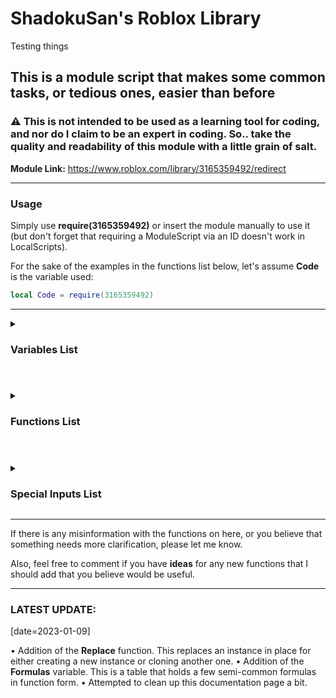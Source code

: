 # ShadokuSan's Roblox Library

Testing things

This is a module script that makes some common tasks, or tedious ones, easier than before
-

### :warning: **This is not intended to be used as a learning tool for coding, and nor do I claim to be an expert in coding. So.. take the quality and readability of this module with a little grain of salt.**

**Module Link:** <https://www.roblox.com/library/3165359492/redirect>
___

### **Usage**

Simply use **require(3165359492)** or insert the module manually to use it (but don't forget that requiring a ModuleScript via an ID doesn't work in LocalScripts).

For the sake of the examples in the functions list below, let's assume **Code** is the variable used:

```lua
local Code = require(3165359492)
```

___

<details>
    <summary><h3>Variables List</h3></summary>

| Variable | Description |
| --- | --- |
| Script | Refers to the module's instance itself. |
| Warnings | Tied to the **Warnings** attribute to the module. This is used to give information in some scripts for potentially incorrect uses but is an instance that may be auto-corrected. |
| ManualErrors | Tied to the **ManualErrors** attribute to the module. Normally, this will insert errors in areas where incorrect usage of the module likely cannot be auto-corrected and tries to send a message that will try to make some sense of what went wrong. |
| Mods | Returns a dictionary of all module scripts you insert under this module. See [Mods](#A_Mod) for more information.|
| Formulas | This is a table that hosts multiple semi-commonly used formulas, put into function form. See [Formulas](#A_Formulas) for more information. |

### <a name="A_Mod">Mods</a>

Returns a dictionary of all module scripts you insert under this module. For example, if you have a module named "SliderHandler" then you can reference it such as: `Code.Mods["SliderHandler]`; the name of the module itself is always used to be referenced.

### <a name="A_Formulas">Formulas</a>

This is a table that hosts multiple semi-commonly used formulas, put into function form. Followed by, `Code.Formulas.NameHere`

| Forumla Name | Format | Description |
| --- | --- | --- |
| GetAngleVector2 | GetAngleVector2(Position1: Vector2, Position2: Vector2) | Returns an angle where **Position1** points at **Position2**. |
| RayReflection | RayReflection (DirectionNormal: Vector3, SurfaceNormal: Vector3, Modifier: number?) | Returns a Vector3 direction/normal by taking the **DirectionNormal** and bouncing it off of the **SurfaceNormal**; angle depends on the **Modifier** which is defaulted at 2. |
| PythagoreanTheorem | PythagoreanTheorem(Number1: number, Number2: number) | Simply returns the result of √**Number1**<sup>2</sup> + **Number2**<sup>2</sup> |
| PointOnRay | PointOnRay(Point1: Vector3, Point2: Vector3, ReferencePoint: Vector3) | Returns a position by making a ray/line between **Point1** and **Point2**, then uses the **ReferencePoint** to find the closest position from said line. |
| Lerp | Lerp(Start: number, End: number, Alpha: number) | Returns the number between the **Start** and **End** based on the Alpha (between 0-1). |
</details>

#

<details>
    <summary><h3>Functions List</h3></summary>

<details>
    <summary><h3>Create</h3></summary>

**Aliases:** new

**Description:** Customized "Instance.new" function that allows you to edit multiple properties at once.

**Setup:** `Code.new("InstanceName", Parent, ParentFirst){Properties}`

**Returns:** The new Instance that was created.
| Variable | Type | Default | Description |
| --- | --- | --- | --- |
| InstanceName | string | nil | The ClassName of the instance you want to create. |
| Parent | Instance | nil | Where this instance will be parented under. Occurs after all other properties are set. |
| ParentFirst | boolean | false | Will set the parent before all other properties instead. |
| Properties | table | {} | The properties of the instance you're creating. |

This function hosts some special inputs<sub>*Not all may apply*</sub>. Make sure to check the [On Changing Values](#A_Specials1) section for details on how to use them.

### Usage Example

```lua
--Simply make a new part that will be parented to the workspace.
local Part = Code.new('Part',workspace){Name = "TestPart",Position = Vector3.new(0,5,6),Anchored = true}

--Another part is made, but is parented under the workspace before the properties are set.
local Part = Code.new('Part',workspace,true){Name = "TestPart",Position = Vector3.new(0,5,6),Anchored = true}

--Special Input: Same | We'll make this part have the reflectance and transparency property set to 0.5
local Part = Code.new("Part",workspace){Name = "TestPart",Same={0.5,"Transparency","Reflectance"}}
```

___
</details>

<details>
    <summary><h3>Change</h3></summary>

**Description:** Change multiple properties of 1 or more Instances at once.

**Setup:** `Code.Change(Instances...){Properties}`

**Returns:** Nothing.
| Variable | Type | Default | Description |
| --- | --- | --- | --- |
| Instances | Instance / {Instance...} | nil | The instance(s) that you wish to edit. |
| Properties | table | {} | A dictionary of the properties/attributes of the instance(s) you're editing. |

This function hosts some special inputs<sub>*Not all may apply*</sub>. Make sure to check the [On Changing Values](#A_Specials1) section for details on how to use them.

### Usage Example

```lua
--Example 1:
Code.Change(Part){Color = Color3.new(1,5,2),CanCollide = false}
--Example 2:
Code.Change(BoolValue1,BoolValue2,BoolValue3){Value = false,Parent = workspace}
--Special Inputs 1:
Code.Change(BoolValue1,BoolValue2){Value = "not"}
    --Returns their opposite values for each one.
--Special Inputs 2:
Code.Change(NumberValue1,NumberValue2){Value = "+5"}
    --Adds 5 to each individual number value.
--Special Inputs 3:
Code.Change(NumberValue1,NumberValue2){Same={0.5,"Transparency","Reflectance"}}
    --Makes their transparency and reflectance values 0.5.
--Special Inputs 4:
Code.Change(PartTable){Position = "~0,5,0"}
    --Moves each part in your PartTable 5 studs up independent of each other.
--Special Inputs 5:
Code.Change(PartTable){CFrame = "~0,5,0"}
    --Moves each part in your PartTable 5 studs up relatively via CFrame:ToWorldSpace.
Code.Change(PartTable){CFrame = "@0,90,0"}
    --Rotates each part 90 degrees on the Y-axis.
Code.Change(PartTable){CFrame = "<0,5,0,0,90,0"}
    --Moves each part in your PartTable 5 studs up relatively via CFrame:ToWorldSpace, and then applies a 90 degree rotation on the Y-Axis. Using > will do the inverse order.
--Special Inputs 6:
function Func(Part)
return Part.CFrame:ToWorldSpace(CFrame.new(0,5,0))
end

Code.Change(PartTable){CFrame = Func}
    --Moves each part in your PartTable 5 studs up independently of each other and their rotation.
```

___
</details>

<details>
    <summary><h3>ChangeSame</h3></summary>

**Aliases:** Change2

**Description:** Change multiple properties of 1 or more Instances to the same value (if possible).

**Setup:** `Code.ChangeSame(Value, Instances...){Properties}`

**Returns:** Nothing.
| Variable | Type | Default | Description |
| --- | --- | --- | --- |
| Value | Any | nil | The value that the Properties are being changed to (if possible). |
| Instances | Instance | nil | The Instance(s) that you're editing. |
| Properties | table | {} | A dictionary of the properties/attributes of the instance(s) you're editing. |

### Usage Example

```lua
--Example 1:
Code.ChangeSame(true,Part){"Massless","CanCollide"}
--Example 2:
Code.ChangeSame(true,Part1,Part2,Union1){"Massless","CanCollide"}
```

___
</details>

<details>
    <summary><h3>Clone</h3></summary>

**Aliases:** Copy

**Description:** Clone an item and edit its properties at the same time.

**Setup:** `Code.Clone(Item, SameParent, ParentFirst){Properties}`

**Returns:** The clone of the instance.
| Variable | Type | Default | Description |
| --- | --- | --- | --- |
| Item | Instance | nil | The Instance that you wish to clone. |
| SameParent | boolean | false | Determines if the cloned instance is parented under the same parent as the original. |
| ParentFirst | boolean | false |  Determines if the cloned instance is parented before<sub>(true)</sub> the property changes or after.<sub>(false)</sub> Only takes effect if SameParent is set to true. |
| Properties | table | {} | The properties/attributes of the instance you're cloning; if you're changing any. |

This function hosts some special inputs<sub>*Not all may apply*</sub>. Make sure to check the [On Changing Values](#A_Specials1) section for details on how to use them.

### Usage Example

```lua
--Example 1: 
local Brick = Code.Clone(workspace.Brick,true){Name = "Cloned",Position = Vector3.new(0,10,0)}
--Example 2:
local Brick = Code.Clone(workspace.Brick){Name = "Cloned",Position = Vector3.new(0,10,0),Parent = workspace}
--Special Input: Same | We'll make this part be unanchored and noncollidable
local Brick = Code.Clone(workspace.Brick){Name = "Cloned",Same = {false,"Anchored","CanCollide"}}
```

___
</details>

<details>
    <summary><h3>Replace</h3></summary>

**Description:** Replace an Instance by creating a new one or cloning another in its place.

**Setup:** `Code.Replace(Replacee, Replacement, SameParent, ParentFirst){Properties}`

**Returns:** The replacement instance.
| Variable | Type | Default | Description |
| --- | --- | --- | --- |
| Replacee | Instance | nil | The Instance that you wish to replace; gets destroyed in the process. |
| Replacement | Instance / string | nil | The Instance that you wish to clone or a string for the class that you want to create. |
| SameParent | boolean | false | Determines if the cloned instance is parented under the same parent as the original. |
| ParentFirst | boolean | false | Determines if the cloned instance is parented before<sub>(true)</sub> the property changes or after.<sub>(false)</sub> Only takes effect if SameParent is set to true. |
| Properties | table | {} | The properties/attributes of the instance you're using as the replacement; if you're changing any. |

This function hosts some special inputs<sub>*Not all may apply*</sub>. Make sure to check the [On Changing Values](#A_Specials1) section for details on how to use them.

### Usage Example

```lua
--Example 1: 
local Brick = Code.Replace(workspace.Brick1,workspace.Brick2,true){Name = "Brick3"}
    --Destroys Brick1, clones Brick2 and names it Brick3. Variable Brick becomes Brick3. Brick3 gets parented to the same parent as Brick1.
--Example 2:
local Brick = Code.Replace(workspace.Brick1,"Part"){Name = "Brick2",CFrame = workspace.Brick1.CFrame}
    --Destroys Brick1, makes a new part that gets named Brick2, and makes the CFrame the same.
```

___
</details>

<details>
    <summary><h3>Call</h3></summary>

**Description:** Call multiple functions on a single instance at roughly the same time.

**Setup:** `Code.Call(Instance, Functions)`

**Returns:** All of the potential returns the functions may have given.
| Variable | Type | Default | Description |
| --- | --- | --- | --- |
| Instance | Instance | nil | The Instance that the functions are being called on. |
| Functions | table | {} | A list of functions and their accompanying parameters. |

### Usage Example

```
local Part1,Part2 = workspace.Part1,workspace.Part2
local Result,FullName = Code.Call(Part1,{CanCollideWith = {Part2},GetFullName = true})
--Result will be a boolean telling us if the 2 parts are able to interact with each other.
--FullName will fetch the full name of said part.
```

___
</details>

<details>
    <summary><h3>Destroy</h3></summary>

**Aliases:** Null, Nullify

**Description:** Destroys a bunch of Instances at once.

**Setup:** `Code.Destroy(Instances...)`

**Returns:** Nothing.
| Variable | Type | Default | Description |
| --- | --- | --- | --- |
| Instances | Instance / {Instance...} | nil | The Instance(s) that you're deleting. |

### Usage Example

```
Code.Destroy(workspace.Brick1,workspace.Brick2,workspace.Brick3)
```

**Note:** Even if the item for some reason doesn't exist, it will not error and not stop the script it's used in.
___
</details>

<details>
    <summary><h3>Find</h3></summary>

**Aliases:** Search

**Description:** Advanced Instance searcher.

**Setup:** `Code.Find(Instance, ReturnFirst, CheckDescendants, MaxAmount, FrameSpeed, IgnoreList){Properties}`

**Returns:**
| Variable | Type | Default | Description |
| --- | --- | --- | --- |
| Instance | Instance | nil | Where to look. |
| ReturnFirst | boolean | false | Returns the first instance it can find that matches. |
| CheckDescendants | boolean | false | If it will search all descendants like :GetAllDescendants() |
| MaxAmount | number | :infinity: | The number of instances you want to be returned (works only if ReturnFirst is false). |
| FrameSpeed | number | 0 | A delay between each item searched. Good if you're searching a lot of items and it tends to lag. |
| IgnoreList | table | {} |  An array of Instance(s) you want ignored, including its children. |
| Properties | table | {} | A dictionary of the properties/attributes of the instance(s) you’re looking for. |

This function hosts some special inputs<sub>*Not all may apply*</sub>. Make sure to check the [On Finding Values](#A_Specials2) section for details on how to use them.

### Usage Example

```lua
--Example 1:
local Get = Code.Find(workspace.Model,false,true){Name="Brick","Anchored"=true}
--Example 2:
local Get = Code.Find(workspace.Model,true){Name="Brick","Anchored"=true}
--Example 3:
local Get = Code.Find(workspace.Model,false,true,10,2){ClassName="Part"}
    --10 will return 10 items, or less if there aren't 10 that match all of the Properties.
    --1 means it'll search and add every found item every 2 frames.
--Special Inputs 1:
local Get = Code.Find(workspace.Model){Name="...Brick",Transparency="<1",Color="R"}
    --returns any parts that have names that end with "Brick",
    --has a transparency less than 1, and their Color value is dominantly red.
--Special Inputs 2:
local Get = Code.Find(workspace.Model){Name="Brick...",Reflectance=">=0.5",BrickColor="...red"}
    --returns any parts that have names that start with "Brick",
    --has their reflectance set to 0.5 or greater,
    --and their BrickColor is any BrickColor ending in "red".
--Special Inputs 3:
local Get = Code.Find(workspace.Model,false,true){IsA="BasePart"}
    --returns all instances that are classified as base parts.
--Special Inputs 4:
local Get = Code.Find(workspace.Model,false,true){Name={"Test1","Test2"}}
    --returns all parts that have their names as either Test1 or Test2.
--Special Inputs 5:
local Get = Code.Find(workspace,true,true){IsA="BasePart",IsPartOf={{"Folder",1}}}
    --returns the first BasePart it finds that is also the direct child of a Folder Instance.
    --Check the IsPartOf function of this module to see the general set-up.
--Special Inputs 6:
local Get = Code.Find(workspace.true,false){IsA="BasePart",["Position.X">="<10"}
    --returns all parts in the workspace with a position of X that is less than 10
--Special Inputs 7:
local Get = Code.Find(workspace.true,false){IsA="BasePart",Attribute={"Test",5}}
    --returns all parts in the workspace that has an attribute named "Test" that are also equal to 5
```

___
</details>

<details>
    <summary><h3>FindChange</h3></summary>

**Description:** Combination of the Find and Change functions.

**Setup:** `Code.FindChange(Instance, ReturnFirst, CheckDescendants, MaxAmount, FrameSpeed, IgnoreList){HasProperties}{ChangeProperties}`

**Returns:** The Instances that were found and changed, or false if not.
| Variable | Type | Default | Description |
| --- | --- | --- | --- |
| Instance | Instance | nil | Where to look. |
| ReturnFirst | boolean | false | Returns the first instance it can find that matches. |
| CheckDescendants | boolean | false | If it will search all descendants like :GetAllDescendants() |
| MaxAmount | number | :infinity: | The number of instances you want to be returned (works only if ReturnFirst is false). |
| FrameSpeed | number | 0 | A delay between each item searched. Good if you're searching a lot of items and it tends to lag. |
| IgnoreList | table | {} |  An array of Instance(s) you want ignored, including its children. |
| HasProperties | table | {} | A dictionary of the properties/attributes of the instance(s) you’re looking for. |
| ChangeProperties | table | {} | A dictionary of the properties/attributes of the instance(s) you’re editing. |

This function hosts some special inputs<sub>*Not all may apply*</sub>. Make sure to check the [On Changing Values](#A_Specials1) and [On Finding Values](#A_Specials2) sections for details on how to use them.

### Usage Example

```
local Get = Code.FindChange(workspace,true,false){["Position.X"> = "<=-0.5"}{Material=Enum.Material.Neon}
print("Got:",Get)
--Will find parts that have a position value of X that is less than or equal to -0.5, then changes all of their materials to neon. Then returns a list of the changed parts.
```

___
</details>

<details>
    <summary><h3>FindDestroy</h3></summary>

**Description:** Combination of the Find and Destroy functions.

**Setup:** `Code.FindDestroy(Instance, CheckDescendants, MaxAmount, FrameSpeed, IgnoreList){HasProperties}`

**Returns:** Nothing.
| Variable | Type | Default | Description |
| --- | --- | --- | --- |
| Instance | Instance | nil | Where to look. |
| CheckDescendants | boolean | false | If it will search all descendants like :GetAllDescendants() |
| MaxAmount | number | :infinity: | The number of instances you want to be destroyed. |
| FrameSpeed | number | 0 | A delay between each item searched. Good if you're searching a lot of items and it tends to lag. |
| IgnoreList | table | {} |  An array of Instance(s) you want ignored, including its children. |
| HasProperties | table | {} | A dictionary of the properties/attributes of the instance(s) you’re looking for. |

This function hosts some special inputs<sub>*Not all may apply*</sub>. Make sure to check the [On Finding Values](#A_Specials2) section for details on how to use them.

### Usage Example

```
Code.FindDestroy(workspace,false,5){["Position.X"> = "<1"}
--Will find the first 5 parts that have a position value of X that is less than 1, then destroys them.
```

___
</details>

<details>
    <summary><h3>FindAllChildren</h3></summary>
**Aliases:** FindAll, FAC

**Description:** Acts like Instance:FindFirstChild() where you can search for multiple instances.

**Setup:** `Code.FindAllChildren(Instance, Recursive, Items...)`

**Returns:** The Instances that were found, or false if not.
| Variable | Type | Default | Description |
| --- | --- | --- | --- |
| Instance | Instance | nil | The Instance you'd like to search in. |
| Recursive | boolean | false | Whether or not the search should be conducted recursively. |
| Items | string | nil | A bunch of strings (for names) you'd like to search for. |

### Usage Example

```lua
--Example 1:
local PartA,PartB,PartC = Code.FindAllChildren(workspace,false,"PartA","PartB","PartC")
--Will return either the Instances that has those names or false if not.
--Could look like: PartA, false, PartC if there is no PartB

--Example 2:
local Mesh,Texture = Code.FindAllChildren(workspace,false,"PartA.Mesh","PartB.Texture")
--Is capable of searching through multiple instances downwards.

--Example 3:
local PartA,PartB,PartC = Code.FindAllChildren(workspace,true,"PartA","PartB","PartC")
--Will return the instances if they exist anywhere in the game under workspace.
```

___
</details>

<details>
    <summary><h3>IsPartOf</h3></summary>

**Description:** Checks if an Instance is a descendant of another Instance or of a certain type of Instance.

**Setup:** `Code.IsPartOf(Instance, Tuple, MaxReturn)`

**Returns:** The Instance that was found, or `nil` if it managed to hit **game** before finding anything or couldn't be found within the max amount of parents requested by the Number value.
| Variable | Type | Default | Description |
| --- | --- | --- | --- |
| Instance | Instance | nil | The instance you want to check if it's a part of something. |
| Tuple | Instance / string | nil | The ClassName or Instance you're looking for. |
| MaxReturn | number | :infinity: | The amount of parents it will check. |

### Usage Example

```lua
--Let's assume you set the Part variable already.
local PartInFolder = Code.IsPartOf(Part,"Folder")
--Will return either the Folder Instance we're looking for if it exists or nil if it doesn't.
--Let's assume you already have Part1 and Part2 set.
local Partception = Code.IsPartOf(Part1,Part2,2)
--Will return the 2nd part if Part1 is no more than 2 descendants down, otherwise nil.
```

___
</details>

<details>
    <summary><h3>GetPartOf</h3></summary>

**Description:** Fetches a property from an array of instances.

**Setup:** `Code.GetPartOf(Instances, Property)`

**Returns:** A table of the given property.
| Variable | Type | Default | Description |
| --- | --- | --- | --- |
| Instances | {Instance...} | {} | An array of Instances you want to check through. |
| Property | string | nil | The property you want returned. Can also be set to return a secondary value if one exists (like Vector3 with X,Y or Z). |

### Usage Example

```lua
--Example 1: Let's assume Parts is a folder under the workspace holding some bricks.
local Transparencies = Code.GetPartOf(Parts:GetChildren(),"Transparency")
print(unpack(Transparencies))

--Example 2: Let's fetch all of the Y positions of each part now.
local Y = Code.GetPartOf(Parts:GetChildren(),"Position.Y")
print(unpack(Y))
```

___
</details>

<details>
    <summary><h3>WaitForPath</h3></summary>

**Aliases:** WaitForDescendants, WFP

**Description:** [A solution to checking in long paths without needing the overuse of :WaitForChild a dozen times.](https://devforum.roblox.com/t/554586)

**Setup:** `Code.WaitForPath(Instance, MaxWaitTime, Path)`

**Returns:** The Instance(s) you're looking for, or false if you exceed the maximum wait time and found nothing.
| Variable | Type | Default | Description |
| --- | --- | --- | --- |
| Instance | Instance | nil | Where the search will start. |
| MaxWaitTime | number | 20 | The maximum wait time. |
| Path | string | nil | The path you're looking down. |

**Note:**
If before the name of the variable an ```*asterisk``` is placed anywhere in the sequence, that found instance will also be returned.

### Usage Example

```lua
--Let's assume that this is a LocalScript for some UI.
local UI = script.Parent
local Button = Code.WaitForPath(UI,20,"MainFrame.Something.SomethingElse.Button1")
--Will return "Button1" that would be down the path MainFrame.Something.SomethingElse

--If we also wanted to save MainFrame but don't want to repeat it:
local MainFrame,Button = Code.WaitForPath(UI,20,"*MainFrame.Something.SomethingElse.Button1")
--The asterisk before the name tells the function to also save that instance.
```

___
</details>

<details>
    <summary><h3>WaitForChildren</h3></summary>

**Aliases:** WFC

**Description:** Allows you to call :WaitForChild() on multiple Instances under the same parent at the same time.

**Setup:** `Code.WaitForChildren(Instance, MaxWait, Items...)`

**Returns:** The Instance(s) you're looking for. Will return false for each Instance that fails to be found within the time you set.
| Variable | Type | Default | Description |
| --- | --- | --- | --- |
| Instance | Instance | nil | Where to look. |
| MaxWait | number | 20 | The maximum time allowed to wait on an Instance. |
| Items | string | nil | The items you would like to search for. |

**Note:**
If before the name of the variable an ```*asterisk``` is placed anywhere in the sequence, that found instance will also be returned.

### Usage Example

```lua
----Example 1
--Let's assume that this is a LocalScript for some UI.
local UI = script.Parent
local Frame1,Frame2,Button = Code.WaitForChildren(UI,10,"Frame1","Frame2","Button")
    --Will return the Instances that are within the UI, or false for each Instance
    --that cannot be found within 10 seconds.

----Example 2
local TextureA,TextureB = Code.WFC(workspace,10,"Brick1.Decal","Brick2.Texture")
    --Will return the decal/texture found, or false if not there.

----Example 3
local Brick1,TextureA,TextureB = Code.WFC(workspace,10,"*Brick1.Decal","Brick2.Texture")
    --Will return the first brick, then the decal/texture found, or false if not there.
```

___
</details>

<details>
    <summary><h3>Fetch</h3></summary>

**Description:** Fetches multiple properties/values from an instance/table.

**Setup:** `Code.Fetch(Input, Variables...)`

**Returns:** The variable(s) you're looking for. If the variable cannot be found or is equal to `nil` then it will be overlooked.
| Variable | Type | Default | Description |
| --- | --- | --- | --- |
| Input | Instance / Dictionary | nil | What should be searched through. Anything that has a variable attached to it should work. |
| Variables | string | nil | To be fetched from the input. |

**Note:**
If a property is followed by ` > ` then it will search inside this property instead. Must have a space before and after this symbol.

If after a `>` there are any commas, these will be taken into consideration separately.

### Usage Example

```lua
----Example 1
local Color,Size = Code.Fetch(workspace.Baseplate,"Color","Size")
    --Can be followed by as many variables as necessary as long as the input actually has these things.

----Example 2
local Color,SizeX,SizeY,SizeZ = Code.Fetch(workspace.Baseplate,"Color","Size > X,Y,Z")
    --Will return each size axis after getting the part's color.
```

___
</details>

<details>
    <summary><h3>PositiveNegative</h3></summary>

**Aliases:** PN

**Description:** Returns a 50/50 chance for a number being positive or negative.

**Setup:** `Code.PN(Number)`

**Returns:** The number generated, or ±1 if no number was set.
| Variable | Type | Default | Description |
| --- | --- | --- | --- |
| Number | number | 1 | The number that's being randomized. |

### Usage Example

```lua
--Example 1:
local Number = Code.PN(5)   --Returns either 5 or -5
--Example 2:
local Number = Code.PN()   --Returns either 1 or -1
```

___
</details>

<details>
    <summary><h3>Random</h3></summary>

**Aliases:** Rando

**Description:** Selects at random whatever you put in the list.

**Setup:** `Code.Rando(Items...)`

**Returns:** One of the items you put in the list at random.
| Variable | Type | Default | Description |
| --- | --- | --- | --- |
| Items | Any | nil | The items you wish to input. Can be anything, really. |

### Usage Example

```lua
--Example 1:
local Number = Code.Rando(1,10,30,-6,1000)
--Example 2:
local Chosen = Code.Rando("Hello, world!",96,workspace.Brick)
```

___
</details>

<details>
    <summary><h3>Service</h3></summary>

**Description:** Fetches one or more services.

**Setup:** `Code.Service(Service...)`

**Returns:** The service(s) that you requested.
| Variable | Type | Default | Description |
| --- | --- | --- | --- |
| Service | string | nil | The service(s) in which you'd like to fetch. |

### Usage Example

```lua
--Example 1:
local TS = Code.Service'TweenService'
--Example 2:
local TS,RS,SSS = Code.Service('TweenService','RunService','ServerScriptService')
```

___
</details>

<details>
    <summary><h3>Tween</h3></summary>

**Description:** A simplified method of making a tween.

**Setup:** `Code.Tween(Instance){Time, Style, Direction, Repeat, Reverses, Delay}{Properties}`

**Returns:** The Tween you've created.
| Variable | Type | Default | Description |
| --- | --- | --- | --- |
| Instance | Instance | nil | The Instance in which you wish to tween. |
| Time | number | 1 | How long it takes the tween to complete. |
| Style | Enum / number / string | Linear | The EasingStyle of the tween. |
| Direction | Enum / number / string | InOut | The EasingDirection of the tween. |
| Repeat | number | 0 | How many times the tween will repeat. |
| Reverses | boolean | false | Determines if the tween will do the inverse after finishing. |
| Delay | number | 0 | The amount of time that elapses before tween starts in seconds. |
| Properties | table | {} | The properties that are being changed by the tween. Generally numerical. |

This function hosts some special inputs<sub>*Not all may apply*</sub>. Make sure to check the [On Changing Values](#A_Specials1) section for details on how to use them.

### Usage Example

```
local Tween = Code.Tween(script.Parent){1,"Bounce","Out",1,true,0.5}{Position=script.Parent.Position+Vector3.new(0,3,0)}
Tween:Play()
```

___
</details>

<details>
    <summary><h3>Tweens</h3></summary>

**Description:** A method for making multiple tweens of the same or similar items.

**Setup:** `Code.Tweens(Instances...){Time, Style, Direction, Repeat, Reverses, Delay}{Properties}`

**Returns:** Nothing.
| Variable | Type | Default | Description |
| --- | --- | --- | --- |
| Instances | Instance | nil | The Instances in which you wish to tween. |
| Time | number | 1 | How long it takes the tween to complete. |
| Style | Enum / number / string | Linear | The EasingStyle of the tween. |
| Direction | Enum / number / string | InOut | The EasingDirection of the tween. |
| Repeat | number | 0 | How many times the tween will repeat. |
| Reverses | boolean | false | Determines if the tween will do the inverse after finishing. |
| Delay | number | 0 | The amount of time that elapses before tween starts in seconds. |
| Properties | table | {} | The properties that are being changed by the tween. Generally numerical. |

This function hosts some special inputs<sub>*Not all may apply*</sub>. Make sure to check the [On Changing Values](#A_Specials1) section for details on how to use them.

### Usage Example

```
local Part1,Part2 = workspace.Part1,workspace.Part2
Code.Tweens(Part1,Part2){1,"Bounce","Out",1,true,0.5}{Position=Vector3.new(0,5,0)}
```

**Note:** This auto-plays all of the tweens made. I intended it to return each tween individually similarly to the Service function, but something ROBLOX-side seems to be preventing this from working as of this update.
___
</details>

<details>
    <summary><h3>⚠ TweenSequence</h3></summary>

:warning: This is experimental, and may cause poor performance if used too sparingly!

**Description:** An experimental method to tween what was previously untweenable.

**Setup:** `Code.TweenSequence(Instances...){Time, Style, Direction, Repeat, Reverses, Delay}{Properties}`

**Returns:** A special tween-base made via metatables. Should be able to work just like a normal Tween with the same functions and variables. This includes a new function: **Tween:Destroy()** since this works in a specific way, if you want to clean up a bit, I recommend you use this when not needed anymore.
| Variable | Type | Default | Description |
| --- | --- | --- | --- |
| Instances | Instance | nil | The Instances in which you wish to tween. |
| Time | number | 1 | How long it takes the tween to complete. |
| Style | Enum / number / string | Linear | The EasingStyle of the tween. |
| Direction | Enum / number / string | InOut | The EasingDirection of the tween. |
| Repeat | number | 0 | How many times the tween will repeat. |
| Reverses | boolean | false | Determines if the tween will do the inverse after finishing. |
| Delay | number | 0 | The amount of time that elapses before tween starts in seconds. |
| Properties | table | {} | The properties that are being changed by the tween. In this case, restricted. |

## **What can be tweened currently**

### ColorSequence

If the start and end sequences have differing number keypoints, 2 new sequences will be created with some "ghost keypoints" in the middle to still generally reflect what the start and end should look like. Then, when tweening, each color's keypoint is lerped over each other to give a fading effect.

If the number of keypoints remains the same and the start of the property name has a tilde (**~**), then it will attempt to also tween the time position of the keypoints between the start and end points, giving a sliding effect on top of the color changing effect.

### NumberSequence

Works largely similar to ColorSequence, but instead with colors it deals in numbers and envelopes. The tilde rule also applies here.

### Usage Example

```lua
----Example 1
local Beam = workspace.Part1.Beam
local ChangeTo = ColorSequence.new{
 ColorSequenceKeypoint.new(0,Color3.fromRGB(0, 0, 0)),
 ColorSequenceKeypoint.new(0.25,Color3.fromRGB(255, 0, 0)),
 ColorSequenceKeypoint.new(0.5,Color3.fromRGB(0, 255, 0)),
 ColorSequenceKeypoint.new(0.75,Color3.fromRGB(0, 0, 255)),
 ColorSequenceKeypoint.new(1,Color3.fromRGB(0, 0, 0))}

local Tween = Code.TweenSequence(Beam){1,"Linear","InOut",2,true,0.5}{Color = ChangeTo}
Tween:Play()
--Should tween any beam's colors to look a bit rainbow-like, reverts back, and does this a couple of times.

----Example 2
local ParticleEmitter = workspace.Part5.ParticleEmitter
local ChangeTo = NumberSequence.new{
 NumberSequenceKeypoint.new(0,1),
 NumberSequenceKeypoint.new(0.349,3.39,1.58),
 NumberSequenceKeypoint.new(1,1)}

local Tween = Code.TweenSequence(ParticleEmitter){1,"Linear","InOut",2,true,0.5}{["~Size"> = ChangeTo}
Tween:Play()
Tween.Completed:Wait()
print("Demo finished!")
--Should tween a particle emitter's size, sliding the values if the initial NumberSequence is also 3 keypoints.
```

___
</details>

<details>
    <summary><h3>Tabs</h3></summary>

**Description:** Combines Tables or otherwise into 1 table.

**Setup:** `Code.Tabs(Any)`

**Returns:** The new table with everything inside.
| Variable | Type | Default | Description |
| --- | --- | --- | --- |
| Any | Any | {} | An array of anything you want to combine. Tables, Strings, Instances, etc. |

### Usage Example

```lua
--Example 1:
local Tab1,Tab2 = {1,3,5},{2,4,6}
local Tab3 = Code.Tabs(Tab1,Tab2)

print(unpack(Tab3)) --1 3 5 2 4 6
--Example 2:
local Tab = {1,2,3,4}
local Tab2 = Code.Tabs("Hi",false,workspace,Tab,"Test")
print(unpack(Tab2)) --Hi false Workspace 1 2 3 4 Test
```

___
</details>

<details>
    <summary><h3>TabClone</h3></summary>

**Description:** Clones a table.

**Setup:** `Code.TabClone(Table)`

**Returns:** The new cloned table.
| Variable | Type | Default | Description |
| --- | --- | --- | --- |
| Table | table | nil | The table you want to clone. |

### Usage Example

```
local Tab1 = {1,2,3,"a","b","c"}
local Tab2 = Code.TabClone(Tab1)
print(Tab1==Tab2) --false
```

___
</details>

<details>
    <summary><h3>MassConnect</h3></summary>

**Description:** A quick method for connecting multiple events and instances simultaneously.

**Setup:** `Code.MassConnect(Instances, Events, Function)`

**Returns:** An array of every new connection made.
| Variable | Type | Default | Description |
| --- | --- | --- | --- |
| Instances | table | {} | An array of Instances you'd like to connect. |
| Events | table | {} | An array of events of the Instances you'd like to have connected. |
| Function | Function | nil | The function you'd like to be connected to the event(s). |

**Note:**
Function will always use 2 variables at the start: The Instance connected, and a string of the Event connected. After that, every variable that would be ordinarily returned via the event.
Format it as so:

```
function TestFunction(Instance,Event,...)
--Instance being the instance.
--Event is a string of the event you chose to connect.
local VarA,VarB,VarC,etc = ...
--or
local Variables = {...}
end
```

### Usage Example

```lua
--Let's assume this is a normal script, and Parts is a folder in the workspace that contains a few blocks.
function Reader(Part,Event,...)
    if Event=="Changed" then
    print(Part.Name,"was changed! Changed:",...)
    elseif Event=="Touched" then
    print(Part.Name,"was touched! Part that hit it:",...)
    end
end

Code.MassConnect(Parts:GetChildren(),{"Touched","Changed"},Reader)
```

___
</details>

<details>
    <summary><h3>MassDisconnect</h3></summary>

**Description:** Disconnects a bunch of connections.

**Setup:** `Code.MassDisconnect(Connections)`

**Returns:** Nothing.
| Variable | Type | Default | Description |
| --- | --- | --- | --- |
| Connections | table | {} | An array of Connections that you'd like to sever. |

**Note:**
:warning: It's best to use this after using **MassConnect** when you don't need the connections any more.

### Usage Example

```lua
--Let's assume this is a normal script, and Parts is a folder in the workspace that contains a few blocks.
function Reader(Part,Event,...)
    if Event=="Changed" then
    print(Part.Name,"was changed! Changed:",...)
    elseif Event=="Touched" then
    print(Part.Name,"was touched! Part that hit it:",...)
    end
end

local Connections = Code.MassConnect(Parts:GetChildren(),{"Touched","Changed"},Reader)

task.wait(10)

Connections = Code.MassDisconnect(Connections)
--Every connection will be gone, and so is the reference to them.
```

___
</details>

<details>
    <summary><h3>Match</h3></summary>

**Description:** A simple replacement for using multiple "or" statements on the same variable.

**Setup:** `Code.Match(Main, Variables...)`

**Returns:** A boolean value; true if the Main variable matches any of the subsequent variables or false if not.
| Variable | Type | Default | Description |
| --- | --- | --- | --- |
| Main | Any | nil | The variable you're reading off of. |
| Variables | Any | nil | The variables you'd like to compare it to. |

### Usage Example

```lua
--Let's assume Part is the variable set to a part under the workspace.

if Code.Match(Part.Transparency,0,0.5,1)  then
--This part of the code runs if the part's transparency is either 0, 0.5, or 1.
else
--Otherwise...
end
```

___
</details>

<details>
    <summary><h3>AllMatch</h3></summary>

**Description:** A simple replacement for checking if all variables must equal the same thing.

**Setup:** `Code.AllMatch(MatchMe, Variables...)`

**Returns:** A boolean value; true if the following variables all match the MatchMe variable or false if not.
| Variable | Type | Default | Description |
| --- | --- | --- | --- |
| MatchMe | Any | nil | The variable you want the rest to match. |
| Variables | Any | nil | The variables you'd like to compare it to. |

### Usage Example

```
local Result = Code.AllMatch(1,2,3,1)
--Result would be false since they all need to equal the first variable (1).
local Result = Code.AllMatch(1,1,1,1)
--Result would be true.
```

___
</details>

<details>
    <summary><h3>WaitOn</h3></summary>

**Description:** Can wait on multiple occasions, but will resume as soon as 1 of them is met.

**Setup:** `Code.WaitOn(Variant...)`

**Returns:** The method that prevailed (only really applicable for those who understand in the case of an event being returned).
| Variable | Type | Default | Description |
| --- | --- | --- | --- |
| Variant | Number / Signal / Function / Table | nil | The method of waiting you'd like to input |

**Note:**
Variant can be presented as any of the following:
♦ Number: The number of seconds you'd like to wait. Same as **wait(Number)**.
♦ Signal: An event such as **Instance.Changed**.
♦ Function: Your own method of waiting, I suppose. A function.
♦ Table {Name,Signal}: Name is a string that you'd want to be returned, and Signal is an event or function. Makes for easier identification.

### Usage Example

```lua
--Let's assume Part is the variable set to a part under workspace, and we want to wait till it gets changed at all, but we don't want to wait more than 10 seconds for that to happen.
Code.WaitOn(10,Part.Changed)
--However, if we want to wait on a specific property (Transparency in this case)...
Code.WaitOn(10,Part:GetPropertyChangedSignal("Transparency"))
--If we're using multiple of the same Events, we're gonna want to be able to tell the difference between them
Code.WaitOn({"Part1",Part1.Part:GetPropertyChangedSignal("Transparency")},{"Part2",Part2.Part:GetPropertyChangedSignal("Transparency")})
    --returns the string "Part1" if Part1's transparency changes, or "Part2" if Part2's transparency changes.
```

___
</details>

<details>
    <summary><h3>Require</h3></summary>

**Description:** Requires multiple modules at once.

**Setup:** `Code.Require(Modules...)`

**Returns:** The modules you wanted to fetch.
| Variable | Type | Default | Description |
| --- | --- | --- | --- |
| Modules | ModuleScript | nil | The module(s) you'd like to require. |

### Usage Example

```
local A,B,C = Code.Require(ModuleA,ModuleB,ModuleC)
```

___
</details>

<details>
    <summary><h3>Make</h3></summary>

**Description:** Quickly make multiple of the same thing.

**Setup:** `Code.Make(Data, Amount, SameTable)`

**Returns:** The data you've copied.
| Variable | Type | Default | Description |
| --- | --- | --- | --- |
| Data | Any | nil | The number, string, vector3, etc that you're copying. |
| Amount | number | 0 | How many times it will copy. |
| SameTable | boolean | false | Only applicable if the Data is a table. Determines if the returned tables are all the same connected one or just copies. |

### Usage Example

```lua
----Example 1 (any data):
local A,B,C = Code.Make("Test",3)
print(A,B,C) --Test, Test, Test
----Example 2 (connected tables):
local Tab = {"A","b"}
local T1,T2 = Code.Make(Tab,2,true)
print(T1==T2) --true
----Example 2 (unconnected tables):
local Tab = {"A","b"}
local T1,T2 = Code.Make(Tab,2)
print(T1==T2) --false
```

___
</details>

<details>
    <summary><h3>Plugin_Settings</h3></summary>

**Description:** Fetches plugin settings. For Plugins only.

**Setup:** `Code.Plugin_Settings(Plugin, Setting...)`

**Returns:** The setting(s) you wanted to fetch or their defaults if they didn't exist.
| Variable | Type | Default | Description |
| --- | --- | --- | --- |
| Plugin | plugin | nil | Simply pass the plugin variable through. |
| Setting | {Type, Default} | nil | The setting(s) that you're trying to fetch. |

**Note:**
The Setting table must be set up as:
♦ **Type:** The name you want to set/fetch the setting from in string form.
♦ **Default:** If the setting could not be found, this is what it will be defaulted to instead.

### Usage Example

```
local SettingA,SettingB = Code.Plugin_Settings(plugin,{"Color",Color3.new(1,1,1)},{"Word","Hello!"})
-- If either SettingA or B did not exist, the setting for their 1st value in the table, it would be set to the 2nd value in the pair.
```

___
</details>

<details>
    <summary><h3>Plugin_Widget</h3></summary>

**Description:** A simplified method of making a plugin widget. For Plugins only.

**Setup:** `Code.Plugin_Widget(Plugin, Identifier, DisplayName){InitialDockState, InitialEnabled, RestoreOverride, SizeX, SizeY, SizeMinimumX, SizeMinimumY}`

**Returns:** The widget you've created.
| Variable | Type | Default | Description |
| --- | --- | --- | --- |
| Plugin | plugin | nil | Simply pass the plugin variable through. |
| Identifier | string | nil | The plugin widget's ID. |
| DisplayName | string | nil | The name shown on the widget window. |
| InitialDockState | Enum / string / number | Float | Initial dock state. |
| InitialEnabled | boolean | true | If the widget is visible upon being made. |
| RestoreOverride | boolean | false | If true, the value of **InitialEnabled** will override the previously saved enabled state. |
| SizeX | number | 200 | Initial width of the widget window. |
| SizeY | number | 300 | Initial height of the widget window. |
| SizeMinimumX | number | 150 | Minimum width of the widget window. |
| SizeMinimumY | number | 150 | Minimum heightof the widget window. |

### Usage Example

```
local Widget = Code.Plugin_Widget(plugin,"TestWidget","Test Widget"){"Float",true,false,200,300,150,150}
-- Creating a basic test widget with basically the default values in place.
```

___
</details>

<details>
    <summary><h3>SetAttributes</h3></summary>

**Aliases:** SetAtt, SetAtts

**Description:** Sets multiple attributes at once.

**Setup:** `Code.SetAttributes(Instance, Table)`

**Returns:** Nothing.
| Variable | Type | Default | Description |
| --- | --- | --- | --- |
| Instance | Instance | nil | The Instance that you'd like to add an attribute on to. |
| Table | table | nil | A table listing the new attributes and their values. |

### Usage Example

```
local Part = workspace.Brick
Code.SetAttributes(Part,{TestString="String!",TestNumber=5,TestBoolean=false})
```

___
</details>

<details>
    <summary><h3>GetAttributes</h3></summary>

**Aliases:** GetAtt, GetAtts

**Description:** Gets multiple specific attributes at once (in order).

**Setup:** `Code.GetAttributes(Instance, AutoMake, Attribute...)`

**Returns:** The attribute's value or **false** if none exists.
| Variable | Type | Default | Description |
| --- | --- | --- | --- |
| Instance | Instance | nil | The Instance that you'd like to find the attribute of. |
| AutoMake | boolean | true | If Attribute is a table input and if the attribute is missing, automatically create one and return its value. |
| Attribute | string / table | nil | The attribute(s) you want to fetch. |

**Notes:**
AutoMake can be skipped over.

Attribute's table is meant to be set up as follows: `{Name, Preset}`
♦ Name: The name of the attribute.
♦ Preset: The default value of the attribute if it doesn't yet exist.
If you're using the table variant, if there is a found attribute that does not match the type/typeof the preset, then the preset will be used instead.

### Usage Example

```lua
----Example 1
local Part = workspace.Brick
Code.SetAttributes(Part,{TestString="String!",TestNumber=5,TestBoolean=true})
local A,B,C,D = Code.GetAttributes(Part,"TestNumber","TestString","TestBrick","TestBoolean")
--A would be 5
--B would be "String!"
--C would be false since there is no match
--D would be true

----Example 2
local Part = workspace.Brick
local A,B = Code.GetAttributes(Part,{"TestNumber",5},"TestString")
--A would be 5 if there wasn't one already set
--B would be false assuming one wasn't there

----Example 3
local Part = workspace.Brick
local A,B = Code.GetAttributes(Part,false,{"TestNumber",5},"TestString")
--A would be false if it doesn't already exist since the AutoMake variable was set to false
--B would be false assuming one wasn't there
```

___
</details>

<details>
    <summary><h3>ClearAttributes</h3></summary>

**Aliases:** ClearAtt, ClearAtts, NoAtt

**Description:** Clears multiple attributes at once.

**Setup:** `Code.ClearAttributes(Instance, Attribute...)`

**Returns:** Nothing.
| Variable | Type | Default | Description |
| --- | --- | --- | --- |
| Instance | Instance | nil | The Instance that you'd like to clean up. |
| Attribute | string / nil | nil |  |

### Usage Example

```lua
----Taking from the "SetAttributes" example above:
--Clearing specific ones:
local Part = workspace.Brick
Code.SetAttributes(Part,{TestString="String!",TestNumber=5,TestBoolean=false})
wait(5)
Code.ClearAttributes(Part,"TestString","TestBoolean") --in this case, TestNumber remains
--Clearing all:
local Part = workspace.Brick
Code.SetAttributes(Part,{TestString="String!",TestNumber=5,TestBoolean=false})
wait(5)
Code.ClearAttributes(Part) --in this case, none remains
```

___
</details>
___
</details>

#

<details>
    <summary><h3>Special Inputs List </h3></summary>

This list is specifically for the functions where changing the properties of an Instance is possible.

### [On Changing Values](#A_Specials1)

| Name | Type | Effects | Description | Example |
| --- | --- | --- | --- | --- |
| Same# | Property Name | Any | Allows you to set multiple properties to the same value. Provide a table where the first entry is the value you want to be set, then each subsequent entry is a string that is the name of the property you want to change. As long as the **#** at the end is a different number, you can use this as many times as necessary. | {Same1 = {true, "Anchored", "CanCollide"}, Same2 = {false,"CastShadow", "Locked"}} |
| Sides | Property Name | Surfaces | Changes all of the sides for BaseParts at the same time. | {Sides = "Smooth"} |
| "nil" | Value | ObjectValues | Allows you to set a property to `nil` where applicable. | {Adornee = "nil"} |
| "+#" | Value | Numbers | Adds the number **#** to the original value being changed. | {Value = "+0.5"} |
| "-#" | Value | Numbers | Subtracts the number **#** to the original value being changed. | {Value = "-0.5"} |
| "*#" | Value | Numbers | Multiplies the number **#** with the original value being changed. | {Value = "*2"} |
| "/#" | Value | Numbers | Divides the number **#** from the original value being changed. | {Value = "/2"} |
| "^#" | Value | Numbers | Sets the original value to the power of number **#**. | {Value = "^2"} |
| "sqrt" | Value | Numbers | Returns the square root of the number being changed. | {Value = "sqrt"} |
| "negate" | Value | Numbers | Basically inverts the number from negative/positive to the other. | {Value = "negate"} |
| "not" | Value | Booleans | Returns the opposite boolean value. | {Value = "not"} |
| Function | Value | Any | Inputs a function to return a value of your choosing. The first/only value of the function is always the Instance being changed. | See [Expanded Examples](#A_ExpandedSpecials1) for this instance. |
| "~X,Y,Z" | Value | Vector3 | Changes the Vector3 relative to its current value. The **X**, **Y**, and **Z** variables are the X,Y, and Z of the Vector3 Value. No spaces should be present in here. | {Position = "~0,5,0"} |
| **"~#,#,#"** | Value | CFrame | Translates as ToWorldSpace(CFrame). | {CFrame = "~0,0,-5"} |
| **"@#,#,#"** | Value | CFrame | Translates as CFrame*CFrame.fromEulerAnglesXYZ(#,#,#). Automatically converted to math.rad(#). | {CFrame = "@90,0,45"} |
| **"<#,#,#,#,#,#"** | Value | CFrame | Basically acts as the **~** and then applies the **@** changes. First three #'s affect the movement and the other three affect the rotation. | {CFrame = "<0,5,0,0,45,0"} |
| **">#,#,#,#,#,#"** | Value | CFrame | Basically acts as the **@** and then applies the **~** changes. First three #'s affect the movement and the other three affect the rotation. | {CFrame = ">0,5,0,0,45,0"} |

### [Expanded Examples](#A_ExpandedSpecials1)

```lua
--Function
--Moves each part in your PartTable 5 studs up independently of each other and their rotation.
function Func(Part)
return Part.CFrame:ToWorldSpace(CFrame.new(0,5,0))
end

Code.Change(PartTable){CFrame = Func}
```

### [On Searching Values](#A_Specials2)

| Name | Type | Effects | Description | Example |
| --- | --- | --- | --- | --- |
| IsA | Property Name | Instances | Works just like **Part:IsA("BasePart"). | {IsA = "BasePart"} |
| IsPartOf | Property Name | Instances | Works with this module's **IsPartOf** function, though requires a slightly different setup. | See [Expanded Examples](#A_ExpandedSpecials2) for this instance. |
| Attribute | Property Name | Instances | Looks for 1 attribute to match to. | {Attribute = {"Attribute Name", DesiredValue} |
| ">#" | Value | Numbers | Detects anything greater than the **#** in its place. | {Transparency = ">0.5"} |
| ">=#" | Value | Numbers | Detects anything greater or equal to the **#** in its place. | {Transparency = ">=0.5"} |
| "<#" | Value | Numbers | Detects anything lower than the **#** in its place. | {Transparency = "<0.5"} |
| "<=#" | Value | Numbers | Detects anything lower or equal to the **#** in its place. | {Transparency = "<=0.5"} |
| ...String | Value | Strings | Checks if the desired String is at the end of the value. | {Name = "...Brick"} |
| String... | Value | Strings | Checks if the desired String is at the start of the value.  | {Name = "Brick..."}  |
| ...String... | Value | Strings | Checks if the desired String is anywhere inside of the value.  | {Name = "...Brick..."}  |
| "R" | Value | Color3 | Checks if the **R** value is greater than **B** and **G** . | {Color = "R"} |
| "G" | Value | Color3 | Checks if the **G** value is greater than **R** and **B** . | {Color = "G"} |
| "B" | Value | Color3 | Checks if the **B** value is greater than **R** and **G** . | {Color = "B"} |
| "RG" | Value | Color3 | Checks if the color is more **yellow** than **blue** . | {Color = "RG"} |
| "GB" | Value | Color3 | Checks if the color is more **cyan** than **red** . | {Color = "GB"} |
| "RB" | Value | Color3 | Checks if the color is more **purple** than **green** . | {Color = "RB"} |
| "...Name" | Value | BrickColor | Checks if the name of the **BrickColor** ends with your input. | {BrickColor = "...red"} |
| {Value,Value... etc} | Value | Any | You can now set each property to equal a table of values. Basically: If property equals this, or this, or this… etc. | {Transparency = {0, 0.5, 1}} |

### [Expanded Examples](#A_ExpandedSpecials2)

```lua
--IsPartOf 
--Returns the first BasePart it finds that is also the direct child of a Folder Instance.
--Check the IsPartOf function of this module to see the general set-up.
local Get = Code.Find(workspace,true,true){IsA="BasePart",IsPartOf={{"Folder",1}}}

```

</details>

___
If there is any misinformation with the functions on here, or you believe that something needs more clarification, please let me know.

Also, feel free to comment if you have **ideas** for any new functions that I should add that you believe would be useful.
___

### **LATEST UPDATE:**

[date=2023-01-09]

• Addition of the **Replace** function. This replaces an instance in place for either creating a new instance or cloning another one.
• Addition of the **Formulas** variable. This is a table that holds a few semi-common formulas in function form.
• Attempted to clean up this documentation page a bit.
